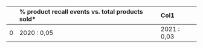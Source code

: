 |    | % product recall events vs. total products sold*   | Col1        |
|---:|:---------------------------------------------------|:------------|
|  0 | 2020 : 0,05                                        | 2021 : 0,03 |